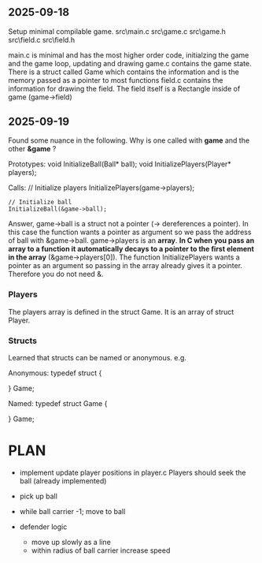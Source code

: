 #

## 2025-09-18 

Setup minimal compilable game. 
src\main.c
src\game.c
src\game.h
src\field.c
src\field.h

main.c is minimal and has the most higher order code, initialzing the game and the game loop, updating and drawing
game.c contains the game state. There is a struct called Game which contains the information and is the memory passed as a pointer to most functions
field.c contains the information for drawing the field. The field itself is a Rectangle inside of game (game->field)


## 2025-09-19

Found some nuance in the following. Why is one called with **game** and the other **&game** ? 

Prototypes:
void InitializeBall(Ball* ball);
void InitializePlayers(Player* players);

Calls:
// Initialize players
    InitializePlayers(game->players);
    
    // Initialize ball
    InitializeBall(&game->ball);


Answer, game->ball is a struct not a pointer (-> dereferences a pointer). In this case the function wants a pointer as argument so we pass the address of ball with &game->ball.
game->players is an **array**. **In C when you pass an array to a function it automatically decays to a pointer to the first element in the array** (&game->players[0]). The function InitializePlayers wants a pointer as an argument so passing in the array already gives it a pointer. Therefore you do not need &. 

### Players
The players array is defined in the struct Game. It is an array of struct Player.

### Structs
Learned that structs can be named or anonymous. e.g.

Anonymous:
typedef struct {

} Game;

Named:
typedef struct Game {

} Game;


# PLAN

- implement update player positions in player.c Players should seek the ball (already implemented)


- pick up ball
- while ball carrier -1; move to ball



- defender logic
	- move up slowly as a line
	- within radius of ball carrier increase speed

